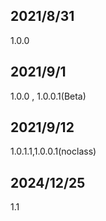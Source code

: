 ## 2021/8/31

1.0.0

## 2021/9/1

1.0.0 , 1.0.0.1(Beta)

## 2021/9/12

1.0.1.1,1.0.0.1(noclass)

## 2024/12/25

1.1